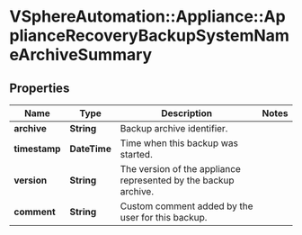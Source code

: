 # VSphereAutomation::Appliance::ApplianceRecoveryBackupSystemNameArchiveSummary

## Properties
Name | Type | Description | Notes
------------ | ------------- | ------------- | -------------
**archive** | **String** | Backup archive identifier. | 
**timestamp** | **DateTime** | Time when this backup was started. | 
**version** | **String** | The version of the appliance represented by the backup archive. | 
**comment** | **String** | Custom comment added by the user for this backup. | 


